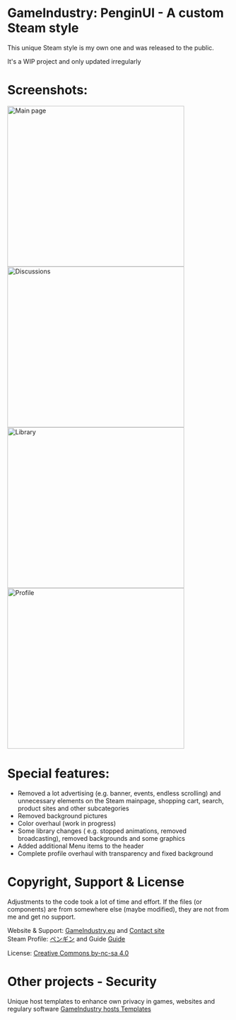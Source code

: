 # GameIndustry: PenginUI - A custom Steam style
This unique Steam style is my own one and was released to the public.

It's a WIP project and only updated irregularly

# Screenshots:
<img src="https://www.gameindustry.eu/images/git/main.webp" alt="Main page" width="400" height="363">
<img src="https://www.gameindustry.eu/images/git/discussions.webp" alt="Discussions" width="400" height="363">
<img src="https://www.gameindustry.eu/images/git/library.webp" alt="Library" width="400" height="363">
<img src="https://www.gameindustry.eu/images/git/profile.webp" alt="Profile" width="400" height="363">

# Special features:
- Removed a lot advertising (e.g. banner, events, endless scrolling) and unnecessary elements on the Steam mainpage, shopping cart, search, product sites and other subcategories
- Removed background pictures
- Color overhaul (work in progress)
- Some library changes ( e.g. stopped animations, removed broadcasting), removed backgrounds and some graphics
- Added additional Menu items to the header
- Complete profile overhaul with transparency and fixed background

# Copyright, Support & License
Adjustments to the code took a lot of time and effort. If the files (or components) are from somewhere else (maybe modified), they are not from me and get no support.

Website & Support: <a href="https://www.gameindustry.eu">GameIndustry.eu</a> and <a href="https://www.gameindustry.eu/u/kontakt/">Contact site</a><br>
Steam Profile: <a href="https://steamcommunity.com/profiles/76561198113455411">ペンギン</a> and Guide <a href="https://steamcommunity.com/sharedfiles/filedetails/?id=2253017064">Guide</a>

License: <a href="https://creativecommons.org/licenses/by-nc-sa/4.0/">Creative Commons by-nc-sa 4.0</a>

# Other projects - Security
Unique host templates to enhance own privacy in games, websites and regulary software
<a href="https://github.com/KodoPengin/GameIndustry-hosts-Template">GameIndustry hosts Templates</a>
